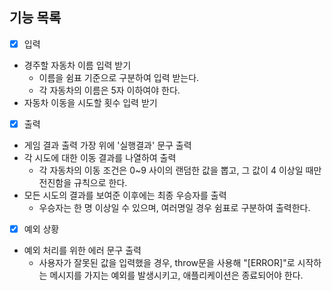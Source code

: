 ## 기능 목록

- [x] 입력
- 경주할 자동차 이름 입력 받기
  - 이름을 쉼표 기준으로 구분하여 입력 받는다.
  - 각 자동차의 이름은 5자 이하여야 한다.
- 자동차 이동을 시도할 횟수 입력 받기
- [x] 출력
- 게임 결과 출력 가장 위에 '실행결과' 문구 출력
- 각 시도에 대한 이동 결과를 나열하여 출력
  - 각 자동차의 이동 조건은 0~9 사이의 랜덤한 값을 뽑고, 그 값이 4 이상일 때만 전진함을 규칙으로 한다.
- 모든 시도의 결과를 보여준 이후에는 최종 우승자를 출력
  - 우승자는 한 명 이상일 수 있으며, 여러명일 경우 쉼표로 구분하여 출력한다.
- [x] 예외 상황
- 예외 처리를 위한 에러 문구 출력
  - 사용자가 잘못된 값을 입력했을 경우, throw문을 사용해 "[ERROR]"로 시작하는 메시지를 가지는 예외를 발생시키고, 애플리케이션은 종료되어야 한다.
